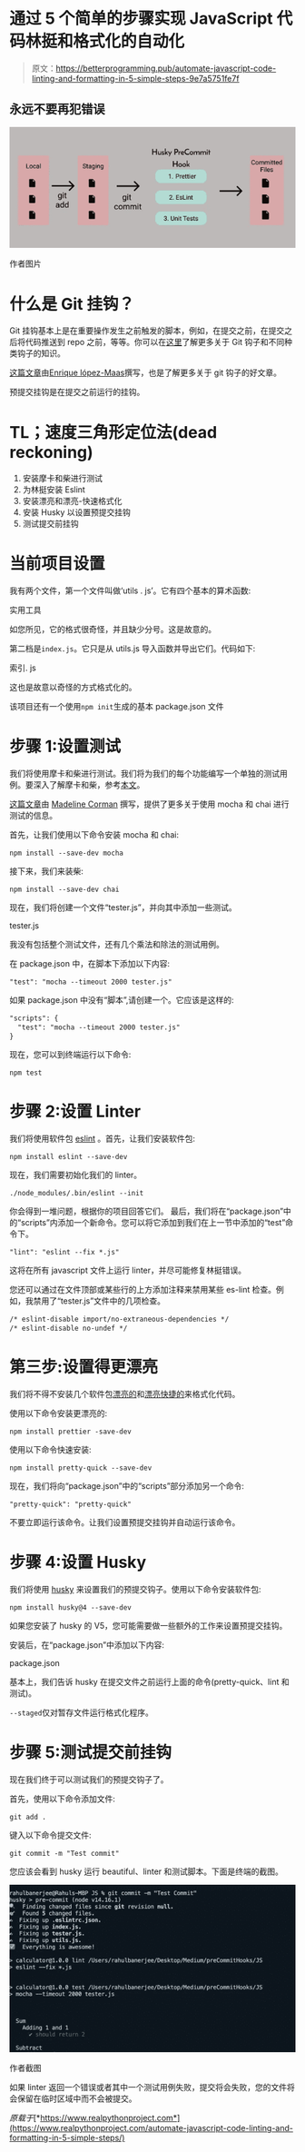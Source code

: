 # 通过 5 个简单的步骤实现 JavaScript 代码林挺和格式化的自动化

> 原文：<https://betterprogramming.pub/automate-javascript-code-linting-and-formatting-in-5-simple-steps-9e7a5751fe7f>

## 永远不要再犯错误

![](img/7f63d4b3dd78199ded3fcbad58474eae.png)

作者图片

# 什么是 Git 挂钩？

Git 挂钩基本上是在重要操作发生之前触发的脚本，例如，在提交之前，在提交之后将代码推送到 repo 之前，等等。你可以在[这里](https://git-scm.com/book/en/v2/Customizing-Git-Git-Hooks)了解更多关于 Git 钩子和不同种类钩子的知识。

[这篇文章](https://medium.com/google-developer-experts/using-git-hooks-to-improve-your-development-workflow-8f5a1fb81ec7)由[Enrique lópez-Maas](https://medium.com/u/f08187f6a023?source=post_page-----9e7a5751fe7f--------------------------------)撰写，也是了解更多关于 git 钩子的好文章。

预提交挂钩是在提交之前运行的挂钩。

# TL；速度三角形定位法(dead reckoning)

1.  安装摩卡和柴进行测试
2.  为林挺安装 Eslint
3.  安装漂亮和漂亮-快速格式化
4.  安装 Husky 以设置预提交挂钩
5.  测试提交前挂钩

# 当前项目设置

我有两个文件，第一个文件叫做‘utils . js’。它有四个基本的算术函数:

实用工具

如您所见，它的格式很奇怪，并且缺少分号。这是故意的。

第二档是`index.js`。它只是从 utils.js 导入函数并导出它们。代码如下:

索引. js

这也是故意以奇怪的方式格式化的。

该项目还有一个使用`npm init`生成的基本 package.json 文件

# 步骤 1:设置测试

我们将使用摩卡和柴进行测试。我们将为我们的每个功能编写一个单独的测试用例。要深入了解摩卡和柴，参考[本文](https://blog.logrocket.com/a-quick-and-complete-guide-to-mocha-testing-d0e0ea09f09d/)。

[这篇文章](https://medium.com/@madelinecorman/testing-javascript-with-mocha-chai-f41175e26d69)由 [Madeline Corman](https://medium.com/u/c95977d1fbd8?source=post_page-----9e7a5751fe7f--------------------------------) 撰写，提供了更多关于使用 mocha 和 chai 进行测试的信息。

首先，让我们使用以下命令安装 mocha 和 chai:

```
npm install --save-dev mocha
```

接下来，我们来装柴:

```
npm install --save-dev chai
```

现在，我们将创建一个文件“tester.js”，并向其中添加一些测试。

tester.js

我没有包括整个测试文件，还有几个乘法和除法的测试用例。

在 package.json 中，在脚本下添加以下内容:

```
"test": "mocha --timeout 2000 tester.js"
```

如果 package.json 中没有“脚本”,请创建一个。它应该是这样的:

```
"scripts": {
  "test": "mocha --timeout 2000 tester.js"
}
```

现在，您可以到终端运行以下命令:

```
npm test
```

# 步骤 2:设置 Linter

我们将使用软件包 [eslint](https://www.npmjs.com/package/eslint) 。首先，让我们安装软件包:

```
npm install eslint --save-dev
```

现在，我们需要初始化我们的 linter。

```
./node_modules/.bin/eslint --init
```

你会得到一堆问题，根据你的项目回答它们。
最后，我们将在“package.json”中的“scripts”内添加一个新命令。您可以将它添加到我们在上一节中添加的“test”命令下。

```
"lint": "eslint --fix *.js"
```

这将在所有 javascript 文件上运行 linter，并尽可能修复林挺错误。

您还可以通过在文件顶部或某些行的上方添加注释来禁用某些 es-lint 检查。例如，我禁用了“tester.js”文件中的几项检查。

```
/* eslint-disable import/no-extraneous-dependencies */
/* eslint-disable no-undef */
```

# 第三步:设置得更漂亮

我们将不得不安装几个软件包[漂亮的](https://www.npmjs.com/package/prettier)和[漂亮快捷的](https://www.npmjs.com/package/pretty-quick)来格式化代码。

使用以下命令安装更漂亮的:

```
npm install prettier -save-dev
```

使用以下命令快速安装:

```
npm install pretty-quick --save-dev
```

现在，我们将向“package.json”中的“scripts”部分添加另一个命令:

```
"pretty-quick": "pretty-quick"
```

不要立即运行该命令。让我们设置预提交挂钩并自动运行该命令。

# 步骤 4:设置 Husky

我们将使用 [husky](https://www.npmjs.com/package/husky) 来设置我们的预提交钩子。使用以下命令安装软件包:

```
npm install husky@4 --save-dev
```

如果您安装了 husky 的 V5，您可能需要做一些额外的工作来设置预提交挂钩。

安装后，在“package.json”中添加以下内容:

package.json

基本上，我们告诉 husky 在提交文件之前运行上面的命令(pretty-quick、lint 和测试)。

`--staged`仅对暂存文件运行格式化程序。

# 步骤 5:测试提交前挂钩

现在我们终于可以测试我们的预提交钩子了。

首先，使用以下命令添加文件:

```
git add .
```

键入以下命令提交文件:

```
git commit -m "Test commit"
```

您应该会看到 husky 运行 beautiful、linter 和测试脚本。下面是终端的截图。

![](img/ae79c44b51340aa11f2b4a70e3b7c101.png)

作者截图

如果 linter 返回一个错误或者其中一个测试用例失败，提交将会失败，您的文件将会保留在临时区域中而不会被提交。

*原载于*[*https://www.realpythonproject.com*](https://www.realpythonproject.com/automate-javascript-code-linting-and-formatting-in-5-simple-steps/)